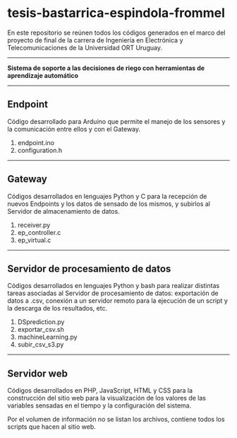 # tesis-bastarrica-espindola-frommel
En este repositorio se reúnen todos los códigos generados en el marco del proyecto de final de la carrera de Ingeniería en Electrónica y Telecomunicaciones de la Universidad ORT Uruguay.

---

**Sistema de soporte a las decisiones de riego con herramientas de aprendizaje automático**

---

## Endpoint

Código desarrollado para Arduino que permite el manejo de los sensores y la comunicación entre ellos y con el Gateway.

1. endpoint.ino
2. configuration.h

---

## Gateway

Códigos desarrollados en lenguajes Python y C para la recepción de nuevos Endpoints y los datos de sensado de los mismos, y subirlos al Servidor de almacenamiento de datos.

1. receiver.py
2. ep_controller.c
3. ep_virtual.c

---

## Servidor de procesamiento de datos

Códigos desarrollados en lenguajes Python y bash para realizar distintas tareas asociadas al Servidor de procesamiento de datos: exportación de datos a .csv, conexión a un servidor remoto para la ejecución de un script y la descarga de los resultados, etc.

1. DSprediction.py
2. exportar_csv.sh
3. machineLearning.py
4. subir_csv_s3.py

---

## Servidor web

Códigos desarrollados en PHP, JavaScript, HTML y CSS para la construcción del sitio web para la visualización de los valores de las variables sensadas en el tiempo y la configuración del sistema.

Por el volumen de información no se listan los archivos, contiene todos los scripts que hacen al sitio web.
